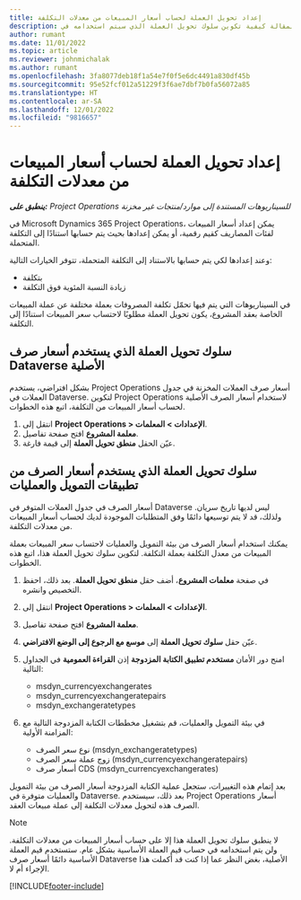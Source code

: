 ```yaml
---
title: إعداد تحويل العملة لحساب أسعار المبيعات من معدلات التكلفة
description: تشرح هذه المقالة كيفية تكوين سلوك تحويل العملة الذي سيتم استخدامه في Microsoft Dynamics 365 Project Operations عند إنشاء حركات المبيعات من معاملات التكلفة.
author: rumant
ms.date: 11/01/2022
ms.topic: article
ms.reviewer: johnmichalak
ms.author: rumant
ms.openlocfilehash: 3fa8077deb18f1a54e7f0f5e6dc4491a830df45b
ms.sourcegitcommit: 95e52fcf012a51229f3f6ae7dbf7b0fa56072a85
ms.translationtype: HT
ms.contentlocale: ar-SA
ms.lasthandoff: 12/01/2022
ms.locfileid: "9816657"
---
```

# <a name="set-up-currency-conversion-to-calculate-sales-prices-from-cost-rates"></a>إعداد تحويل العملة لحساب أسعار المبيعات من معدلات التكلفة

_**ينطبق على:** Project Operations للسيناريوهات المستندة إلى موارد/منتجات غير مخزنة‬_

في Microsoft Dynamics 365 Project Operations، يمكن إعداد أسعار المبيعات لفئات المصاريف كقيم رقمية، أو يمكن إعدادها بحيث يتم حسابها استنادًا إلى التكلفة المتحملة.

وعند إعدادها لكي يتم حسابها بالاستناد إلى التكلفة المتحملة، تتوفر الخيارات التالية:

- بتكلفة
- زيادة النسبة المئوية فوق التكلفة

في السيناريوهات التي يتم فيها تحمّل تكلفة المصروفات بعملة مختلفة عن عملة المبيعات الخاصة بعقد المشروع، يكون تحويل العملة مطلوبًا لاحتساب سعر المبيعات استنادًا إلى التكلفة.

## <a name="currency-conversion-behavior-that-uses-native-dataverse-exchange-rates"></a>سلوك تحويل العملة الذي يستخدم أسعار صرف Dataverse الأصلية

بشكل افتراضي، يستخدم Project Operations أسعار صرف العملات المخزنة في جدول العملات في Dataverse. لتكوين Project Operations لاستخدام أسعار الصرف الأصلية لحساب أسعار المبيعات من التكلفة، اتبع هذه الخطوات.

1. انتقل إلى **Project Operations \> الإعدادات \> المعلمات**.
1. افتح صفحة تفاصيل‏‎ **معلمة المشروع**.
1. عيّن الحقل **منطق تحويل العملة** إلى قيمة فارغة.

## <a name="currency-conversion-behavior-that-uses-exchange-rates-from-finance-and-operations-apps"></a>سلوك تحويل العملة الذي يستخدم أسعار الصرف من تطبيقات التمويل والعمليات

أسعار الصرف في جدول العملات المتوفر في Dataverse ليس لديها تاريخ سريان. ولذلك، قد لا يتم توسيعها دائمًا وفق المتطلبات الموجودة لديك لحساب أسعار المبيعات من معدلات التكلفة.

يمكنك استخدام أسعار الصرف من بيئة التمويل والعمليات لاحتساب سعر المبيعات بعملة المبيعات من معدل التكلفة بعملة التكلفة. لتكوين سلوك تحويل العملة هذا، اتبع هذه الخطوات.

1. في صفحة **معلمات المشروع**، أضف حقل **منطق تحويل العملة**. بعد ذلك، احفظ التخصيص وانشره.
1. انتقل إلى **Project Operations \> الإعدادات \> المعلمات**.
1. افتح صفحة تفاصيل‏‎ **معلمة المشروع**. 
1. عيّن حقل **سلوك تحويل العملة** إلى **موسع مع الرجوع إلى الوضع الافتراضي‬**.
1. امنح دور الأمان **مستخدم تطبيق الكتابة المزدوجة** إذن **القراءة العمومية** في الجداول التالية:

    - msdyn\_currencyexchangerates
    - msdyn\_currencyexchangeratepairs
    - msdyn\_exchangeratetypes

1. في بيئة التمويل والعمليات، قم بتشغيل مخططات الكتابة المزدوجة التالية مع المزامنة الأولية:

    - نوع سعر الصرف (msdyn\_exchangeratetypes)
    - زوج عملة سعر الصرف (msdyn\_currencyexchangeratepairs)
    - أسعار صرف CDS ‏(msdyn\_currencyexchangerates)

بعد إتمام هذه التغييرات، ستجعل عملية الكتابة المزدوجة أسعار الصرف من بيئة التمويل والعمليات متوفرة في Dataverse. بعد ذلك، سيستخدم Project Operations أسعار الصرف هذه لتحويل معدلات التكلفة إلى عملة مبيعات العقد.

> [!NOTE]
> لا ينطبق سلوك تحويل العملة هذا إلا على حساب أسعار المبيعات من معدلات التكلفة. ولن يتم استخدامه في حساب قيم العملة الأساسية بشكل عام. ستستخدم قيم العملة الأساسية دائمًا أسعار صرف Dataverse الأصلية، بغض النظر عما إذا كنت قد أكملت هذا الإجراء أم لا.

[!INCLUDE[footer-include](../includes/footer-banner.md)]
